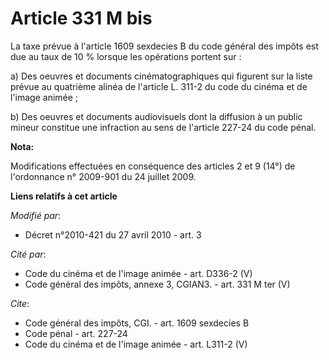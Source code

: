 # Article 331 M bis

La taxe prévue à l'article 1609 sexdecies B du code général des impôts est due au taux de 10 % lorsque les opérations portent
sur : 

a) Des oeuvres et documents cinématographiques qui figurent sur la liste prévue au quatrième alinéa de l'article L. 311-2 du
code du cinéma et de l'image animée ; 

b) Des oeuvres et documents audiovisuels dont la diffusion à un public mineur constitue une infraction au sens de l'article
227-24 du code pénal.

**Nota:**

Modifications effectuées en conséquence des articles 2 et 9 (14°) de l'ordonnance n° 2009-901 du 24 juillet 2009.

**Liens relatifs à cet article**

_Modifié par_:

  - Décret n°2010-421  du 27 avril 2010 - art. 3

_Cité par_:

  - Code du cinéma et de l'image animée - art. D336-2 (V)
  - Code général des impôts, annexe 3, CGIAN3. - art. 331 M ter (V)

_Cite_:

  - Code général des impôts, CGI. - art. 1609 sexdecies B
  - Code pénal - art. 227-24
  - Code du cinéma et de l'image animée - art. L311-2 (V)
